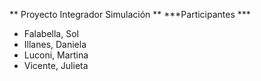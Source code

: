 ** Proyecto Integrador Simulación **
***Participantes ***
* Falabella, Sol
* Illanes, Daniela
* Luconi, Martina
* Vicente, Julieta
